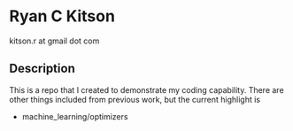 # Ryan C Kitson
kitson.r at gmail dot com

## Description
This is a repo that I created to demonstrate my coding capability.
There are other things included from previous work, but the current
highlight is

- machine_learning/optimizers

